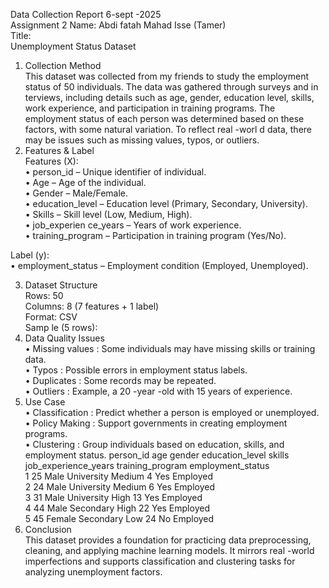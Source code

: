 Data Collection Report        6-sept -2025  
Assignment  2   Name: Abdi fatah Mahad Isse (Tamer)  
Title:  
Unemployment Status Dataset  
1. Collection Method  
This dataset was collected from my friends to study the employment status of 50 
individuals. The data was gathered through surveys and in terviews, including details such 
as age, gender, education level, skills, work experience, and participation in training 
programs. The employment status of each person was determined based on these factors, 
with some natural variation. To reflect real -worl d data, there may be issues such as missing 
values, typos, or outliers.  
2. Features & Label  
Features (X):  
• person_id  – Unique identifier of individual.  
• Age  – Age of the individual.  
• Gender  – Male/Female.  
• education_level  – Education level (Primary, Secondary, University).  
• Skills  – Skill level (Low, Medium, High).  
• job_experien ce_years  – Years of work experience.  
• training_program  – Participation in training program (Yes/No).  
 
Label (y):  
• employment_status  – Employment condition (Employed, Unemployed).  
 
 
 
 
 
 
 
 
3. Dataset Structure  
Rows: 50  
Columns: 8 (7 features + 1 label)  
Format: CSV  
Samp le (5 rows):  
4. Data Quality Issues  
• Missing values : Some individuals may have missing skills or training data.  
• Typos : Possible errors in employment status labels.  
• Duplicates : Some records may be repeated.  
• Outliers : Example, a 20 -year -old with 15 years of experience.  
5. Use Case  
• Classification : Predict whether a person is employed or unemployed.  
• Policy Making : Support governments in creating employment programs.  
• Clustering : Group individuals based on education, skills, and employment status.  person_id  age gender  education_level  skills  job_experience_years  training_program  employment_status  
1 25 Male  University  Medium  4 Yes Employed  
2 24 Male  University  Medium  6 Yes Employed  
3 31 Male  University  High  13 Yes Employed  
4 44 Male  Secondary  High  22 Yes Employed  
5 45 Female  Secondary  Low  24 No Employed  
6. Conclusion  
This dataset provides a foundation for practicing data preprocessing, cleaning, and applying 
machine learning models. It mirrors real -world imperfections and supports classification 
and clustering tasks for analyzing unemployment factors.  

